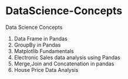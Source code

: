 # DataScience-Concepts
Data Science Concepts
1. Data Frame in Pandas 
2. GroupBy in Pandas
3. Matplotlib Fundamentals
4. Electronic Sales data analysis using Pandas
5. Merge,Join and Concatenation in pandas
6. House Price Data Analysis
